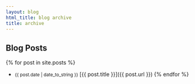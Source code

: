 ```yaml
---
layout: blog
html_title: blog archive
title: archive
---
```


<h2>Blog Posts</h2>
                    
{% for post in site.posts %}
- <small><time datetime="{{ post.date | date_to_xmlschema }}">{{ post.date | date_to_string }}</time></small> [{{ post.title }}]({{ post.url }})
{% endfor %}

